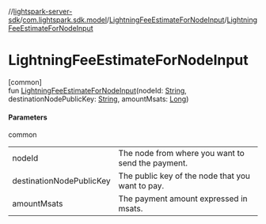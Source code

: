 //[lightspark-server-sdk](../../../index.md)/[com.lightspark.sdk.model](../index.md)/[LightningFeeEstimateForNodeInput](index.md)/[LightningFeeEstimateForNodeInput](-lightning-fee-estimate-for-node-input.md)

# LightningFeeEstimateForNodeInput

[common]\
fun [LightningFeeEstimateForNodeInput](-lightning-fee-estimate-for-node-input.md)(nodeId: [String](https://kotlinlang.org/api/latest/jvm/stdlib/kotlin/-string/index.html), destinationNodePublicKey: [String](https://kotlinlang.org/api/latest/jvm/stdlib/kotlin/-string/index.html), amountMsats: [Long](https://kotlinlang.org/api/latest/jvm/stdlib/kotlin/-long/index.html))

#### Parameters

common

| | |
|---|---|
| nodeId | The node from where you want to send the payment. |
| destinationNodePublicKey | The public key of the node that you want to pay. |
| amountMsats | The payment amount expressed in msats. |
